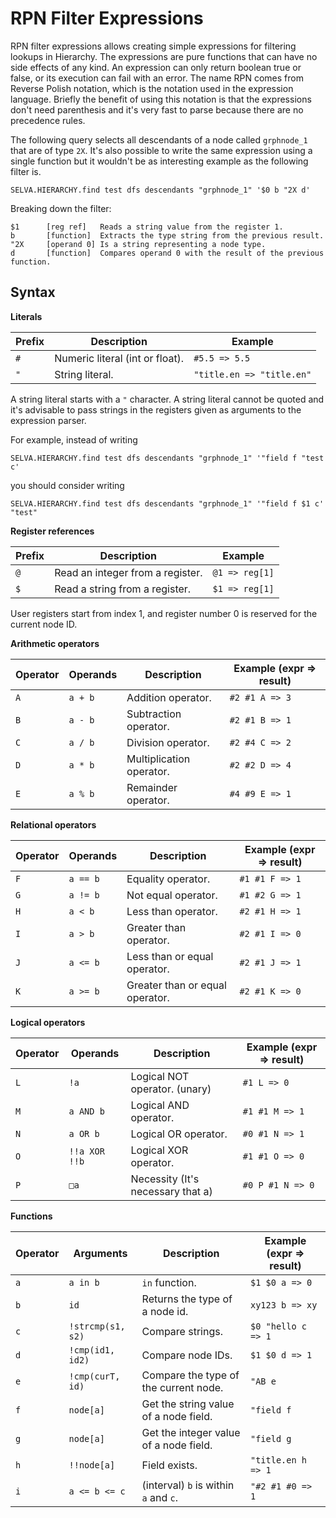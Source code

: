RPN Filter Expressions
======================

RPN filter expressions allows creating simple expressions for filtering lookups
in Hierarchy. The expressions are pure functions that can have no side effects
of any kind. An expression can only return boolean true or false, or its
execution can fail with an error. The name RPN comes from Reverse Polish
notation, which is the notation used in the expression language. Briefly the
benefit of using this notation is that the expressions don't need parenthesis
and it's very fast to parse because there are no precedence rules.

The following query selects all descendants of a node called `grphnode_1` that are of
type `2X`. It's also possible to write the same expression using a single function
but it wouldn't be as interesting example as the following filter is.

```
SELVA.HIERARCHY.find test dfs descendants "grphnode_1" '$0 b "2X d'
```

Breaking down the filter:

```
$1      [reg ref]   Reads a string value from the register 1.
b       [function]  Extracts the type string from the previous result.
"2X     [operand 0] Is a string representing a node type.
d       [function]  Compares operand 0 with the result of the previous function.
```


Syntax
------

**Literals**

| Prefix                        | Description                       | Example                   |
|-------------------------------|-----------------------------------|---------------------------|
| `#`                           | Numeric literal (int or float).   | `#5.5 => 5.5`             |
| `"`                           | String literal.                   | `"title.en => "title.en"` |

A string literal starts with a `"` character. A string literal cannot be quoted
and it's advisable to pass strings in the registers given as arguments to the
expression parser.

For example, instead of writing

```
SELVA.HIERARCHY.find test dfs descendants "grphnode_1" '"field f "test c'
```

you should consider writing

```
SELVA.HIERARCHY.find test dfs descendants "grphnode_1" '"field f $1 c' "test"
```

**Register references**

| Prefix                        | Description                       | Example                   |
|-------------------------------|-----------------------------------|---------------------------|
| `@`                           | Read an integer from a register.  | `@1 => reg[1]`            |
| `$`                           | Read a string from a register.    | `$1 => reg[1]`            |

User registers start from index 1, and register number 0 is reserved for the current node ID.

**Arithmetic operators**

| Operator | Operands           | Description                       | Example (expr => result)  |
|----------|--------------------|-----------------------------------|---------------------------|
| `A`      | `a + b`            | Addition operator.                | `#2 #1 A => 3`            |
| `B`      | `a - b`            | Subtraction operator.             | `#2 #1 B => 1`            |
| `C`      | `a / b`            | Division operator.                | `#2 #4 C => 2`            |
| `D`      | `a * b`            | Multiplication operator.          | `#2 #2 D => 4`            |
| `E`      | `a % b`            | Remainder operator.               | `#4 #9 E => 1`            |

**Relational operators**

| Operator | Operands           | Description                       | Example (expr => result)  |
|----------|--------------------|-----------------------------------|---------------------------|
| `F`      | `a == b`           | Equality operator.                | `#1 #1 F => 1`            |
| `G`      | `a != b`           | Not equal operator.               | `#1 #2 G => 1`            |
| `H`      | `a < b`            | Less than operator.               | `#2 #1 H => 1`            |
| `I`      | `a > b`            | Greater than operator.            | `#2 #1 I => 0`            |
| `J`      | `a <= b`           | Less than or equal operator.      | `#2 #1 J => 1`            |
| `K`      | `a >= b`           | Greater than or equal operator.   | `#2 #1 K => 0`            |

**Logical operators**

| Operator | Operands           | Description                       | Example (expr => result)  |
|----------|--------------------|-----------------------------------|---------------------------|
| `L`      | `!a`               | Logical NOT operator. (unary)     | `#1 L => 0`               |
| `M`      | `a AND b`          | Logical AND operator.             | `#1 #1 M => 1`            |
| `N`      | `a OR b`           | Logical OR operator.              | `#0 #1 N => 1`            |
| `O`      | `!!a XOR !!b`      | Logical XOR operator.             | `#1 #1 O => 0`            |
| `P`      | `□a`               | Necessity (It's necessary that a) | `#0 P #1 N => 0`          |

**Functions**

| Operator | Arguments          | Description                       | Example (expr => result)  |
|----------|--------------------|-----------------------------------|---------------------------|
| `a`      | `a in b`           | `in` function.                    | `$1 $0 a => 0`            |
| `b`      | `id`               | Returns the type of a node id.    | `xy123 b => xy`           |
| `c`      | `!strcmp(s1, s2)`  | Compare strings.                  | `$0 "hello c => 1`        |
| `d`      | `!cmp(id1, id2)`   | Compare node IDs.                 | `$1 $0 d => 1`            | 
| `e`      | `!cmp(curT, id)`   | Compare the type of the current node. | `"AB e`               |
| `f`      | `node[a]`          | Get the string value of a node field. | `"field f`            |
| `g`      | `node[a]`          | Get the integer value of a node field. | `"field g`           |
| `h`      | `!!node[a]`        | Field exists.                     | `"title.en h => 1`        |
| `i`      | `a <= b <= c`      | (interval) `b` is within `a` and `c`. | `"#2 #1 #0 => 1`      |

